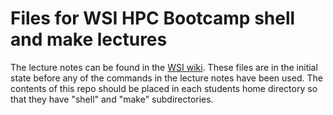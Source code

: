 # Files for WSI HPC Bootcamp shell and make lectures

The lecture notes can be found in the [WSI wiki](http://www.woodruffscientific.com/wiki/doku.php?id=scbc2).
These files are in the initial state before any of the commands in the lecture notes have been used.
The contents of this repo should be placed in each students home directory so that they have "shell" and "make" subdirectories.

 
